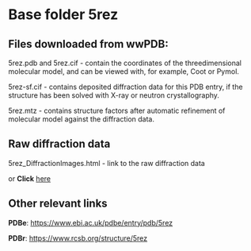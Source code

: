 # Base folder 5rez

## Files downloaded from wwPDB:

5rez.pdb and 5rez.cif - contain the coordinates of the threedimensional molecular model, and can be viewed with, for example, Coot or Pymol.

5rez-sf.cif - contains deposited diffraction data for this PDB entry, if the structure has been solved with X-ray or neutron crystallography.

5rez.mtz - contains structure factors after automatic refinement of molecular model against the diffraction data.

## Raw diffraction data

5rez_DiffractionImages.html - link to the raw diffraction data 

or **Click** [here](https://zenodo.org/record/3731036) 

## Other relevant links 
**PDBe**:  https://www.ebi.ac.uk/pdbe/entry/pdb/5rez
 
**PDBr**: https://www.rcsb.org/structure/5rez 
